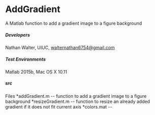 # AddGradient
A Matlab function to add a gradient image to a figure background

##### Developers
Nathan Walter, UIUC, walternathan6754@gmail.com

##### Test Environments
Matlab 2015b, Mac OS X 10.11

##### src
Files
*addGradient.m -- function to add a gradient image to a figure background
*resizeGradient.m -- function to resize an already added gradient if it does not fit current axis
*colors.mat --